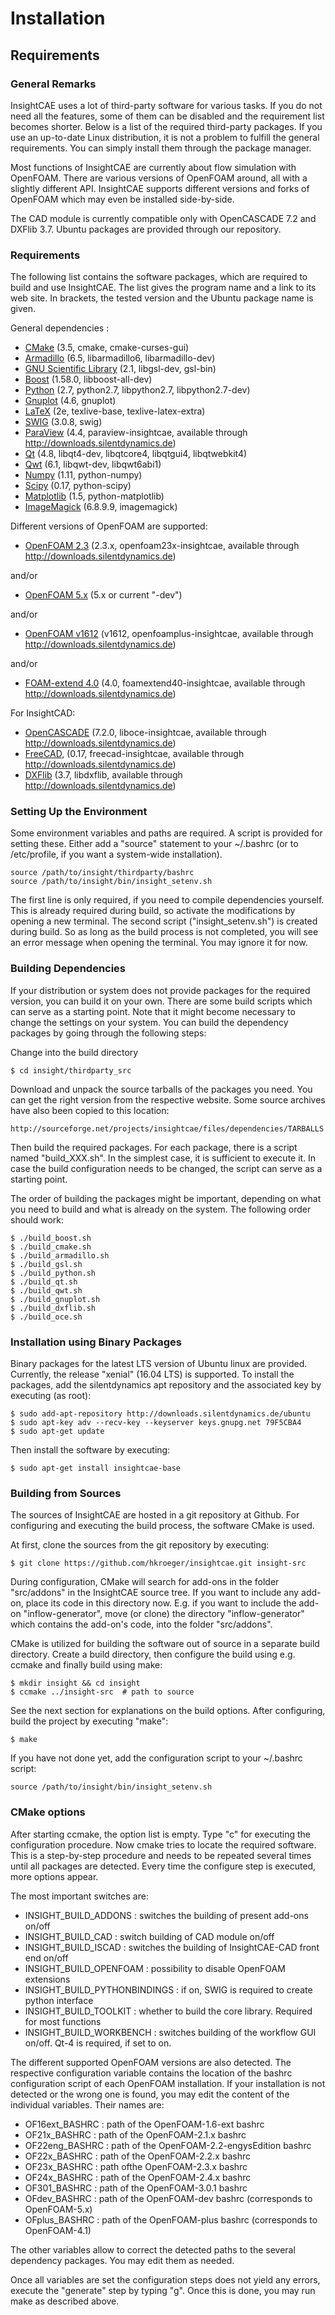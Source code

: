 Installation
============

Requirements
------------

### General Remarks

InsightCAE uses a lot of third-party software for various tasks.
If you do not need all the features, some of them can be disabled and the requirement list becomes shorter.
Below is a list of the required third-party packages.
If you use an up-to-date Linux distribution, it is not a problem to fulfill the general requirements. You can simply install them through the package manager.

Most functions of InsightCAE are currently about flow simulation with OpenFOAM. There are various versions of OpenFOAM around, all with a slightly different API. InsightCAE supports different versions and forks of OpenFOAM which may even be installed side-by-side.

The CAD module is currently compatible only with OpenCASCADE 7.2 and DXFlib 3.7. Ubuntu packages are provided through our repository.

### Requirements

The following list contains the software packages, which are required to build and use InsightCAE.
The list gives the program name and a link to its web site. 
In brackets, the tested version and the Ubuntu package name is given.

General dependencies :

* [CMake](https://cmake.org/) (3.5, cmake, cmake-curses-gui)
* [Armadillo](http://arma.sourceforge.net/) (6.5, libarmadillo6, libarmadillo-dev)
* [GNU Scientific Library](https://www.gnu.org/software/gsl/) (2.1, libgsl-dev, gsl-bin)
* [Boost](http://www.boost.org/) (1.58.0, libboost-all-dev)
* [Python](https://www.python.org/) (2.7, python2.7, libpython2.7, libpython2.7-dev)
* [Gnuplot](http://gnuplot.info) (4.6, gnuplot)
* [LaTeX](http://www.latex-project.org/) (2e, texlive-base, texlive-latex-extra)
* [SWIG](http://www.swig.org/) (3.0.8, swig)
* [ParaView](http://www.paraview.org/) (4.4, paraview-insightcae, available through http://downloads.silentdynamics.de)
* [Qt](https://www.qt.io/) (4.8, libqt4-dev, libqtcore4, libqtgui4, libqtwebkit4)
* [Qwt](http://qwt.sourceforge.net/) (6.1, libqwt-dev, libqwt6abi1)
* [Numpy](http://www.numpy.org/) (1.11, python-numpy)
* [Scipy](https://scipy.org/) (0.17, python-scipy)
* [Matplotlib](https://matplotlib.org/) (1.5, python-matplotlib)
* [ImageMagick](http://www.imagemagick.org/) (6.8.9.9, imagemagick)

Different versions of OpenFOAM are supported:

* [OpenFOAM 2.3](http://openfoam.org/) (2.3.x, openfoam23x-insightcae, available through http://downloads.silentdynamics.de)

and/or

* [OpenFOAM 5.x](http://cfd.direct/) (5.x or current "-dev")

and/or

* [OpenFOAM v1612](http://openfoam.com/) (v1612, openfoamplus-insightcae, available through http://downloads.silentdynamics.de)

and/or

* [FOAM-extend 4.0](http://wikki.co.uk/) (4.0, foamextend40-insightcae, available through http://downloads.silentdynamics.de)

For InsightCAD:

* [OpenCASCADE](https://www.opencascade.com/) (7.2.0, liboce-insightcae, available through http://downloads.silentdynamics.de)
* [FreeCAD](https://www.freecadweb.org/), (0.17, freecad-insightcae, available through http://downloads.silentdynamics.de)
* [DXFlib](http://www.ribbonsoft.com/de/what-is-dxflib) (3.7, libdxflib, available through http://downloads.silentdynamics.de)

### Setting Up the Environment

Some environment variables and paths are required. A script is provided for setting these. Either add a "source" statement to your ~/.bashrc (or to /etc/profile, if you want a system-wide installation).

    source /path/to/insight/thirdparty/bashrc
    source /path/to/insight/bin/insight_setenv.sh

The first line is only required, if you need to compile dependencies yourself. This is already required during build, so activate the modifications by opening a new terminal.
The second script ("insight_setenv.sh") is created during build. So as long as the build process is not completed, you will see an error message when opening the terminal. You may ignore it for now.

### Building Dependencies

If your distribution or system does not provide packages for the required version, you can build it on your own. 
There are some build scripts which can serve as a starting point. Note that it might become necessary to change the settings on your system.
You can build the dependency packages by going through the following steps:

Change into the build directory

    $ cd insight/thirdparty_src

Download and unpack the source tarballs of the packages you need.
You can get the right version from the respective website.
Some source archives have also been copied to this location:

    http://sourceforge.net/projects/insightcae/files/dependencies/TARBALLS

Then build the required packages. For each package, there is a script named "build_XXX.sh".
In the simplest case, it is sufficient to execute it. In case the build configuration needs to
be changed, the script can serve as a starting point.

The order of building the packages might be important, depending on what you need to build and
what is already on the system. The following order should work:

    $ ./build_boost.sh
    $ ./build_cmake.sh
    $ ./build_armadillo.sh
    $ ./build_gsl.sh
    $ ./build_python.sh
    $ ./build_qt.sh
    $ ./build_qwt.sh
    $ ./build_gnuplot.sh
    $ ./build_dxflib.sh
    $ ./build_oce.sh

### Installation using Binary Packages

Binary packages for the latest LTS version of Ubuntu linux are provided.
Currently, the release "xenial" (16.04 LTS) is supported.
To install the packages, add the silentdynamics apt repository and the associated key by executing (as root):

    $ sudo add-apt-repository http://downloads.silentdynamics.de/ubuntu
    $ sudo apt-key adv --recv-key --keyserver keys.gnupg.net 79F5CBA4
    $ sudo apt-get update

Then install the software by executing:

    $ sudo apt-get install insightcae-base

### Building from Sources

The sources of InsightCAE are hosted in a git repository at Github. For configuring and executing the build process, the software CMake is used.

At first, clone the sources from the git repository by executing:

    $ git clone https://github.com/hkroeger/insightcae.git insight-src
    
During configuration, CMake will search for add-ons in the folder "src/addons" in the InsightCAE source tree. If you want to include any add-on, place its code in this directory now. E.g. if you want to include the add-on "inflow-generator", move (or clone) the directory "inflow-generator" which contains the add-on's code, into the folder "src/addons".

CMake is utilized for building the software out of source in a separate build directory. 
Create a build directory, then configure the build using e.g. ccmake and finally build using make:

    $ mkdir insight && cd insight
    $ ccmake ../insight-src  # path to source
    
See the next section for explanations on the build options. After configuring, build the project by executing "make":

    $ make

If you have not done yet, add the configuration script to your ~/.bashrc script:

    source /path/to/insight/bin/insight_setenv.sh
    
### CMake options

After starting ccmake, the option list is empty. Type "c" for executing the configuration procedure. Now cmake tries to locate the required software. This is a step-by-step procedure and needs to be repeated several times until all packages are detected. Every time the configure step is executed, more options appear.

The most important switches are:

* INSIGHT_BUILD_ADDONS : switches the building of present add-ons on/off
* INSIGHT_BUILD_CAD : switch building of CAD module on/off
* INSIGHT_BUILD_ISCAD : switches the building of InsightCAE-CAD front end on/off
* INSIGHT_BUILD_OPENFOAM : possibility to disable OpenFOAM extensions
* INSIGHT_BUILD_PYTHONBINDINGS : if on, SWIG is required to create python interface
* INSIGHT_BUILD_TOOLKIT : whether to build the core library. Required for most functions
* INSIGHT_BUILD_WORKBENCH : switches building of the workflow GUI on/off. Qt-4 is required, if set to on.

The different supported OpenFOAM versions are also detected. The respective configuration variable contains the location of the bashrc configuration script of each OpenFOAM installation. If your installation is not detected or the wrong one is found, you may edit the content of the individual variables. Their names are:

* OF16ext_BASHRC : path of the OpenFOAM-1.6-ext bashrc
* OF21x_BASHRC : path of the OpenFOAM-2.1.x bashrc
* OF22eng_BASHRC : path of the OpenFOAM-2.2-engysEdition bashrc
* OF22x_BASHRC : path of the OpenFOAM-2.2.x bashrc
* OF23x_BASHRC : path ofthe OpenFOAM-2.3.x bashrc
* OF24x_BASHRC : path of the OpenFOAM-2.4.x bashrc
* OF301_BASHRC : path of the OpenFOAM-3.0.1 bashrc
* OFdev_BASHRC : path of the OpenFOAM-dev bashrc (corresponds to OpenFOAM-5.x)
* OFplus_BASHRC : path of the OpenFOAM-plus bashrc (corresponds to OpenFOAM-4.1)

The other variables allow to correct the detected paths to the several dependency packages. You may edit them as needed.

Once all variables are set the configuration steps does not yield any errors, execute the "generate" step by typing "g". Once this is done, you may run make as described above.
